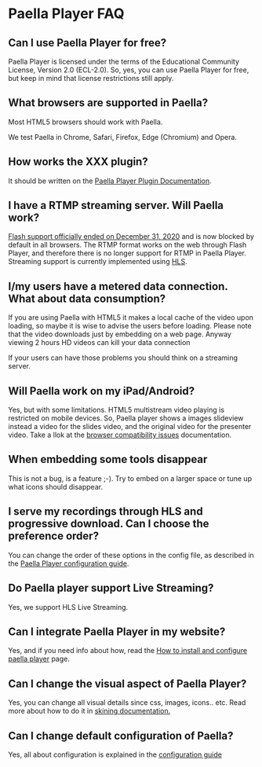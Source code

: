 ---
---

# Paella Player FAQ

## Can I use Paella Player for free?

Paella Player is licensed under the terms of the Educational Community License, Version 2.0 (ECL-2.0). So, yes, you can use Paella Player for free, but keep in mind that license restrictions still apply.

## What browsers are supported in Paella?

Most HTML5 browsers should work with Paella.

We test Paella in Chrome, Safari, Firefox, Edge (Chromium) and Opera.

## How works the XXX plugin?

It should be written on the [Paella Player Plugin Documentation](adopters/plugins.md).

## I have a RTMP streaming server. Will Paella work?

[Flash support officially ended on December 31, 2020](https://www.adobe.com/es/products/flashplayer/end-of-life.html) and is now blocked by default in all browsers. The RTMP format works on the web through Flash Player, and therefore there is no longer support for RTMP in Paella Player. Streaming support is currently implemented using [HLS](https://developer.apple.com/streaming).



## I/my users have a metered data connection. What about data consumption?

If you are using Paella with HTML5 it makes a local cache of the video upon loading, so maybe it is wise to advise the users before loading. Please note that the video downloads just by embedding on a web page. Anyway viewing 2 hours HD videos can kill your data connection

If your users can have those problems you should think on a streaming server.

## Will Paella work on my iPad/Android?

Yes, but with some limitations. HTML5 multistream video playing is restricted on mobile devices. So, Paella player shows a images slideview instead a video for the slides video, and the original video for the presenter video. Take a llok at the [browser compatibility issues](adopters/browser_compability.md) documentation.

## When embedding some tools disappear

This is not a bug, is a feature ;-). Try to embed on a larger space or tune up what icons should disappear.

## I serve my recordings through HLS and progressive download. Can I choose the preference order?

You can change the order of these options in the config file, as described in the [Paella Player configuration guide](adopters/configure.md).

## Do Paella player support Live Streaming?

Yes, we support HLS Live Streaming.

## Can I integrate Paella Player in my website?

Yes, and if you need info about how, read the [How to install and configure paella player](adopters/setup.md) page.

## Can I change the visual aspect of Paella Player?

Yes, you can change all visual details since css, images, icons.. etc.
Read more about how to do it in [skining documentation.](adopters/skining.md)

## Can I change default configuration of Paella?

Yes, all about configuration is explained in the [configuration guide](adopters/configure.md)
